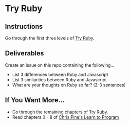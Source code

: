 # Try Ruby

## Instructions

Go through the first three levels of [Try Ruby](https://try.ruby-lang.org/levels/1/challenges/0).

## Deliverables

Create an issue on this repo containing the following...
- List 3 differences between Ruby and Javascript
- List 3 similarities between Ruby and Javascript
- What are your thoughts on Ruby so far? (2-3 sentences)

## If You Want More...

- Go through the remaining chapters of [Try Ruby](https://try.ruby-lang.org/).
- Read chapters 0 - 8 of [Chris Pine's Learn to Program](https://pine.fm/LearnToProgram/)
